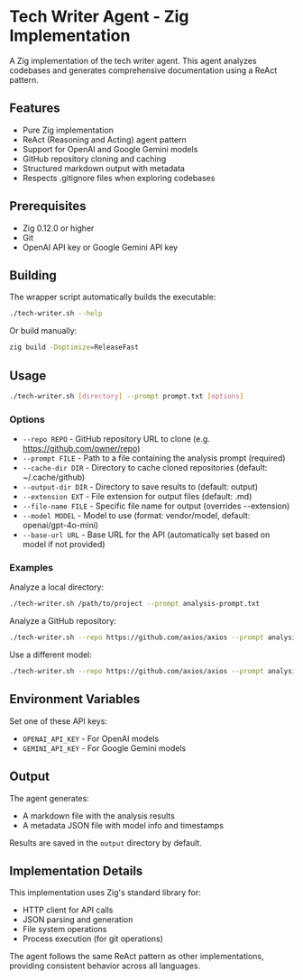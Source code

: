 # Tech Writer Agent - Zig Implementation

A Zig implementation of the tech writer agent. This agent analyzes codebases and generates comprehensive documentation using a ReAct pattern.

## Features

- Pure Zig implementation
- ReAct (Reasoning and Acting) agent pattern
- Support for OpenAI and Google Gemini models
- GitHub repository cloning and caching
- Structured markdown output with metadata
- Respects .gitignore files when exploring codebases

## Prerequisites

- Zig 0.12.0 or higher
- Git
- OpenAI API key or Google Gemini API key

## Building

The wrapper script automatically builds the executable:

```bash
./tech-writer.sh --help
```

Or build manually:

```bash
zig build -Doptimize=ReleaseFast
```

## Usage

```bash
./tech-writer.sh [directory] --prompt prompt.txt [options]
```

### Options

- `--repo REPO` - GitHub repository URL to clone (e.g. https://github.com/owner/repo)
- `--prompt FILE` - Path to a file containing the analysis prompt (required)
- `--cache-dir DIR` - Directory to cache cloned repositories (default: ~/.cache/github)
- `--output-dir DIR` - Directory to save results to (default: output)
- `--extension EXT` - File extension for output files (default: .md)
- `--file-name FILE` - Specific file name for output (overrides --extension)
- `--model MODEL` - Model to use (format: vendor/model, default: openai/gpt-4o-mini)
- `--base-url URL` - Base URL for the API (automatically set based on model if not provided)

### Examples

Analyze a local directory:
```bash
./tech-writer.sh /path/to/project --prompt analysis-prompt.txt
```

Analyze a GitHub repository:
```bash
./tech-writer.sh --repo https://github.com/axios/axios --prompt analysis-prompt.txt
```

Use a different model:
```bash
./tech-writer.sh --repo https://github.com/axios/axios --prompt analysis-prompt.txt --model google/gemini-2.0-flash
```

## Environment Variables

Set one of these API keys:
- `OPENAI_API_KEY` - For OpenAI models
- `GEMINI_API_KEY` - For Google Gemini models

## Output

The agent generates:
- A markdown file with the analysis results
- A metadata JSON file with model info and timestamps

Results are saved in the `output` directory by default.

## Implementation Details

This implementation uses Zig's standard library for:
- HTTP client for API calls
- JSON parsing and generation
- File system operations
- Process execution (for git operations)

The agent follows the same ReAct pattern as other implementations, providing consistent behavior across all languages.